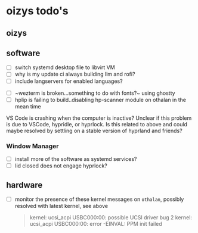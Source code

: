 # oizys todo's

## oizys

## software

- [ ] switch systemd desktop file to libvirt VM
- [ ] why is my update ci always building llm and rofi?
- [ ] include langservers for enabled languages?
<!--[tracking issue](https://github.com/wez/wezterm/issues/5990)-->
- [ ] ~wezterm is broken...something to do with fonts?~ using ghostty
- [ ] hplip is failing to build..disabling hp-scanner module on othalan in the mean time

VS Code is crashing when the computer is inactive?
Unclear if this problem is due to VSCode, hypridle, or hyprlock.
Is this related to above and could maybe resolved by settling on a stable version of hyprland and friends?

### Window Manager

- [ ] install more of the software as systemd services?
- [ ] lid closed does not engage hyprlock?

## hardware

- [ ] monitor the presence of these kernel messages on `othalan`,
      possibly resolved with latest kernel, see above
  > kernel: ucsi_acpi USBC000:00: possible UCSI driver bug 2
  > kernel: ucsi_acpi USBC000:00: error -EINVAL: PPM init failed

<!-- generated with <3 by daylinmorgan/todo -->

